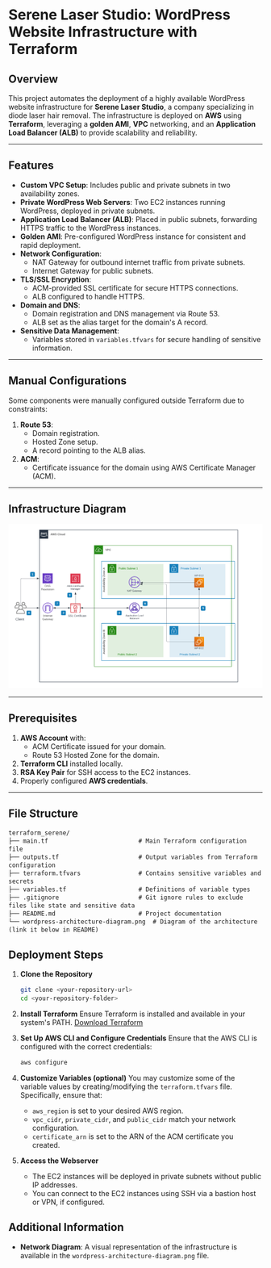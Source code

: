 # **Serene Laser Studio: WordPress Website Infrastructure with Terraform**

## **Overview**

This project automates the deployment of a highly available WordPress website infrastructure for **Serene Laser Studio**, a company specializing in diode laser hair removal. The infrastructure is deployed on **AWS** using **Terraform**, leveraging a **golden AMI**, **VPC** networking, and an **Application Load Balancer (ALB)** to provide scalability and reliability.

---

## **Features**

- **Custom VPC Setup**: Includes public and private subnets in two availability zones.
- **Private WordPress Web Servers**: Two EC2 instances running WordPress, deployed in private subnets.
- **Application Load Balancer (ALB)**: Placed in public subnets, forwarding HTTPS traffic to the WordPress instances.
- **Golden AMI**: Pre-configured WordPress instance for consistent and rapid deployment.
- **Network Configuration**:
  - NAT Gateway for outbound internet traffic from private subnets.
  - Internet Gateway for public subnets.
- **TLS/SSL Encryption**:
  - ACM-provided SSL certificate for secure HTTPS connections.
  - ALB configured to handle HTTPS.
- **Domain and DNS**:
  - Domain registration and DNS management via Route 53.
  - ALB set as the alias target for the domain's A record.
- **Sensitive Data Management**:
  - Variables stored in `variables.tfvars` for secure handling of sensitive information.

---

## **Manual Configurations**

Some components were manually configured outside Terraform due to constraints:

1. **Route 53**:
   - Domain registration.
   - Hosted Zone setup.
   - A record pointing to the ALB alias.
2. **ACM**:
   - Certificate issuance for the domain using AWS Certificate Manager (ACM).

---

## **Infrastructure Diagram**

![Infrastructure Diagram](./wordpress-architecture-diagram.png)

---

## **Prerequisites**

1. **AWS Account** with:
   - ACM Certificate issued for your domain.
   - Route 53 Hosted Zone for the domain.
2. **Terraform CLI** installed locally.
3. **RSA Key Pair** for SSH access to the EC2 instances.
4. Properly configured **AWS credentials**.

---

## **File Structure**

```
terraform_serene/
├── main.tf                         # Main Terraform configuration file
├── outputs.tf                      # Output variables from Terraform configuration
├── terraform.tfvars                # Contains sensitive variables and secrets
├── variables.tf                    # Definitions of variable types
├── .gitignore                      # Git ignore rules to exclude files like state and sensitive data
├── README.md                       # Project documentation
└── wordpress-architecture-diagram.png  # Diagram of the architecture (link it below in README)
```

## Deployment Steps

1. **Clone the Repository**
    ```bash
    git clone <your-repository-url>
    cd <your-repository-folder>
    ```

2. **Install Terraform**
    Ensure Terraform is installed and available in your system's PATH.
    [Download Terraform](https://www.terraform.io/downloads)

3. **Set Up AWS CLI and Configure Credentials**
    Ensure that the AWS CLI is configured with the correct credentials:
    ```bash
    aws configure
    ```

4. **Customize Variables (optional)**
    You may customize some of the variable values by creating/modifying the `terraform.tfvars` file. Specifically, ensure that:
    - `aws_region` is set to your desired AWS region.
    - `vpc_cidr`, `private_cidr`, and `public_cidr` match your network configuration.
    - `certificate_arn` is set to the ARN of the ACM certificate you created.
	
5. **Access the Webserver**
    - The EC2 instances will be deployed in private subnets without public IP addresses.
    - You can connect to the EC2 instances using SSH via a bastion host or VPN, if configured.

## Additional Information

- **Network Diagram**: A visual representation of the infrastructure is available in the `wordpress-architecture-diagram.png` file.
